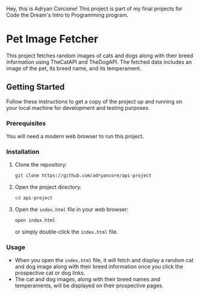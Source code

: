 Hey, this is Adryan Corcione! This project is part of my final projects for Code the Dream's Intro to Programming program.

# Pet Image Fetcher

This project fetches random images of cats and dogs along with their breed information using TheCatAPI and TheDogAPI. The fetched data includes an image of the pet, its breed name, and its temperament.

## Getting Started

Follow these instructions to get a copy of the project up and running on your local machine for development and testing purposes.

### Prerequisites

You will need a modern web browser to run this project.

### Installation

1. Clone the repository:
    ```bash
    git clone https://github.com/adryancore/api-project
    ```
2. Open the project directory:
    ```bash
    cd api-project
    ```
3. Open the `index.html` file in your web browser:
    ```bash
    open index.html
    ```
    or simply double-click the `index.html` file.

### Usage

- When you open the `index.html` file, it will fetch and display a random cat and dog image along with their breed information once you click the prospective cat or dog links.
- The cat and dog images, along with their breed names and temperaments, will be displayed on their prospective pages.